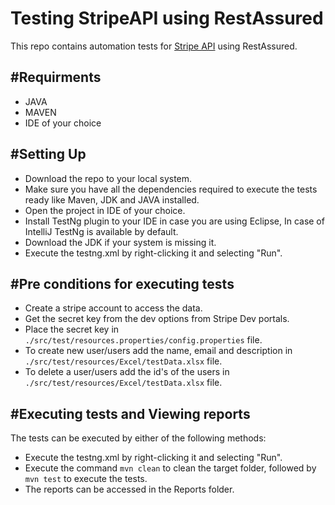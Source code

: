 # **Testing StripeAPI using RestAssured**

This repo contains automation tests for [Stripe API](https://docs.stripe.com/api) using RestAssured.

## **#Requirments**
- JAVA
- MAVEN 
- IDE of your choice

## **#Setting Up**

- Download the repo to your local system.
- Make sure you have all the dependencies required to execute the tests ready like Maven, JDK and JAVA installed.
- Open the project in IDE of your choice.
- Install TestNg plugin to your IDE in case you are using Eclipse, In case of IntelliJ TestNg is available by default.
- Download the JDK if your system is missing it.
- Execute the testng.xml by right-clicking it and selecting "Run".

## **#Pre conditions for executing tests**
- Create a stripe account to access the data.
- Get the secret key from the dev options from Stripe Dev portals.
- Place the secret key in `./src/test/resources.properties/config.properties` file.
- To create new user/users add the name, email and description in `./src/test/resources/Excel/testData.xlsx` file. 
- To delete a user/users add the id's of the users in `./src/test/resources/Excel/testData.xlsx` file.

## **#Executing tests and Viewing reports**
The tests can be executed by either of the following methods:
- Execute the testng.xml by right-clicking it and selecting "Run".
- Execute the command `mvn clean` to clean the target folder, followed by `mvn test` to execute the tests.
- The reports can be accessed in the Reports folder.
